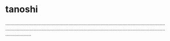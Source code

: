 # tanoshi

............................................................................................................................................................................................................................................................................
